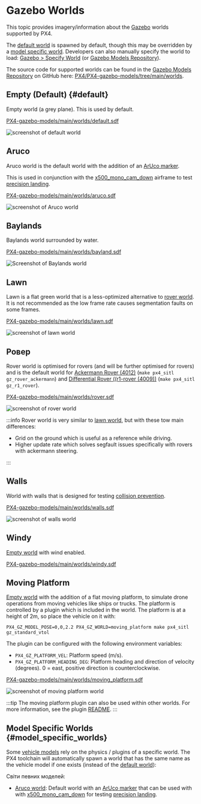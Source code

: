 # Gazebo Worlds

This topic provides imagery/information about the [Gazebo](../sim_gazebo_gz/index.md) worlds supported by PX4.

The [default world](#default) is spawned by default, though this may be overridden by a [model specific world](#model_specific_worlds).
Developers can also manually specify the world to load: [Gazebo > Specify World](../sim_gazebo_gz/index.md#specify-world) (or [Gazebo Models Repository](../sim_gazebo_gz/gazebo_models.md#gazebo-models-repository-px4-gazebo-models)).

The source code for supported worlds can be found in the [Gazebo Models Repository](../sim_gazebo_gz/gazebo_models.md#gazebo-models-repository-px4-gazebo-models) on GitHub here: [PX4/PX4-gazebo-models/tree/main/worlds](https://github.com/PX4/PX4-gazebo-models/tree/main/worlds).

## Empty (Default) {#default}

Empty world (a grey plane).
This is used by default.

[PX4-gazebo-models/main/worlds/default.sdf](https://github.com/PX4/PX4-gazebo-models/blob/main/worlds/default.sdf)

![screenshot of default world](../../assets/simulation/gazebo/worlds/default.png)

## Aruco

Aruco world is the default world with the addition of an [ArUco marker](https://docs.opencv.org/4.x/d5/dae/tutorial_aruco_detection.html).

This is used in conjunction with the [x500_mono_cam_down](../sim_gazebo_gz/vehicles.md#x500-quadrotor-with-monocular-camera-down-facing) airframe to test [precision landing](../advanced_features/precland.md).

[PX4-gazebo-models/main/worlds/aruco.sdf](https://github.com/PX4/PX4-gazebo-models/blob/main/worlds/aruco.sdf)

![screenshot of Aruco world](../../assets/simulation/gazebo/worlds/aruco.png)

## Baylands

Baylands world surrounded by water.

[PX4-gazebo-models/main/worlds/bayland.sdf](https://github.com/PX4/PX4-gazebo-models/blob/main/worlds/baylands.sdf)

![Screenshot of Baylands world](../../assets/simulation/gazebo/worlds/baylands.png)

## Lawn

Lawn is a flat green world that is a less-optimized alternative to [rover world](#rover).
It is not recommended as the low frame rate causes segmentation faults on some frames.

[PX4-gazebo-models/main/worlds/lawn.sdf](https://github.com/PX4/PX4-gazebo-models/blob/main/worlds/lawn.sdf)

![screenshot of lawn world](../../assets/simulation/gazebo/worlds/lawn.png)

## Ровер

Rover world is optimised for rovers (and will be further optimised for rovers) and is the default world for [Ackermann Rover (4012)](../frames_rover/index.md#ackermann) (`make px4_sitl gz_rover_ackermann`) and [Differential Rover ((r1-rover (4009))](../frames_rover/index.md#differential) (`make px4_sitl gz_r1_rover`).

[PX4-gazebo-models/main/worlds/rover.sdf](https://github.com/PX4/PX4-gazebo-models/blob/main/worlds/rover.sdf)

![screenshot of rover world](../../assets/simulation/gazebo/worlds/rover.png)

:::info
Rover world is very similar to [lawn world](#lawn), but with these tow main differences:

- Grid on the ground which is useful as a reference while driving.
- Higher update rate which solves segfault issues specifically with rovers with ackermann steering.

:::

## Walls

World with walls that is designed for testing [collision prevention](../computer_vision/collision_prevention.md).

[PX4-gazebo-models/main/worlds/walls.sdf](https://github.com/PX4/PX4-gazebo-models/blob/main/worlds/walls.sdf)

![screenshot of walls world](../../assets/simulation/gazebo/worlds/walls.png)

## Windy

[Empty world](#default) with wind enabled.

[PX4-gazebo-models/main/worlds/windy.sdf](https://github.com/PX4/PX4-gazebo-models/blob/main/worlds/windy.sdf)

## Moving Platform

<Badge type="tip" text="PX4 v1.16" />

[Empty world](#default) with the addition of a flat moving platform, to simulate drone operations from moving vehicles like ships or trucks. The platform is controlled by a plugin which is included in the world. The platform is at a height of 2m, so place the vehicle on it with:

```
PX4_GZ_MODEL_POSE=0,0,2.2 PX4_GZ_WORLD=moving_platform make px4_sitl gz_standard_vtol
```

The plugin can be configured with the following environment variables:

- `PX4_GZ_PLATFORM_VEL`: Platform speed (m/s).
- `PX4_GZ_PLATFORM_HEADING_DEG`: Platform heading and direction of velocity (degrees). 0 = east, positive direction is counterclockwise.

[PX4-gazebo-models/main/worlds/moving_platform.sdf](https://github.com/PX4/PX4-gazebo-models/blob/main/worlds/moving_platform.sdf)

![screenshot of moving platform world](../../assets/simulation/gazebo/worlds/moving_platform.png)

:::tip
The moving platform plugin can also be used within other worlds.
For more information, see the plugin [README](https://github.com/PX4/PX4-Autopilot/blob/main/src/modules/simulation/gz_plugins/moving_platform_controller/README.md).
:::

## Model Specific Worlds {#model_specific_worlds}

Some [vehicle models](../sim_gazebo_gz/vehicles.md) rely on the physics / plugins of a specific world.
The PX4 toolchain will automatically spawn a world that has the same name as the vehicle model if one exists (instead of the [default world](#default)):

Світи певних моделей:

- [Aruco world](#aruco): Default world with an [ArUco marker](https://docs.opencv.org/4.x/d5/dae/tutorial_aruco_detection.html) that can be used with with [x500_mono_cam_down](../sim_gazebo_gz/vehicles.md#x500-quadrotor-with-monocular-camera-down-facing) for testing [precision landing](../advanced_features/precland.md).
